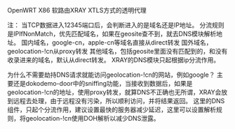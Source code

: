 OpenWRT X86 软路由XRAY XTLS方式的透明代理

注：
当TCP数据进入12345端口后，会判断进入的是域名还是IP地址。
分流规则是IPIfNonMatch，优先匹配域名，如果在geosite查不到，就去DNS模块解析地址。
	国内域名，google-cn，apple-cn等域名直接从direct转发
	国外域名，geolocation-!cn从proxy转发
	其他域名，包括geosite里面没有匹配到的，和没有收录进来的域名，默认从direct转发。
XRAY的DNS模块只起根据ip分流作用。

为什么不需要劫持DNS请求就能访问geolocation-!cn的网站，例如google？
主要还是dokodemo-door中的sniffing功能，当接收到数据后，如果是geolocation-!cn的地址，使用proxy转发，就算DNS不正确也无所谓，XRAY会放到远程去处理，由于远程没有污染，所以顺利访问，并将结果返回。
这里的DNS组件，只起个分流作用，建议设置最快的服务器减少延迟，这里可以设置解析规则，将geolocation-!cn使用DOH解析以减少DNS泄露。
